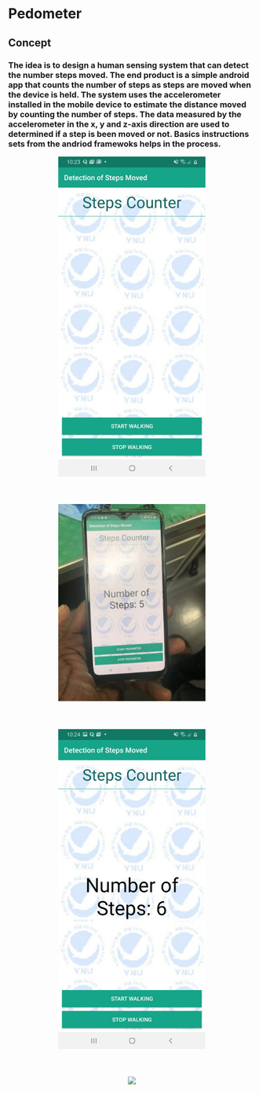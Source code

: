 # Pedometer

<h2>Concept<br/>
<h3>The idea is to design a human sensing system that can detect the number steps moved. The end product is a simple android app that counts the number of steps as steps are moved when the device is held. The system uses the accelerometer installed in the mobile device to estimate the distance moved by counting the number of steps. The data measured by the accelerometer in the x, y and z-axis direction are used to determined if a step is been moved or not. Basics instructions sets from the andriod framewoks helps in the process.
 <br/>
 
<p align="center">
 <img width="300" src="./design/Starting.jpeg"></p>
 <br/>
  <p align="center">
 <img width="300" src="./design/Results after Experimet.jpeg"></p>
 <br />
 
 <p align="center">
  <img width="300" src="./design/Testing system.jpeg" ></p>
 <br />
  
  <p align="center">
  <img width="452" src="./design/experiment.gif"></p>
  
  
  

 
